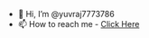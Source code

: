- 👋 Hi, I’m @yuvraj7773786
- 📫 How to reach me - [Click Here](linkedin.com/in/yuvraj-singh-009284293)

<!---
yuvraj7773786/yuvraj7773786 is a ✨ special ✨ repository because its `README.md` (this file) appears on your GitHub profile.
You can click the Preview link to take a look at your changes.
--->
